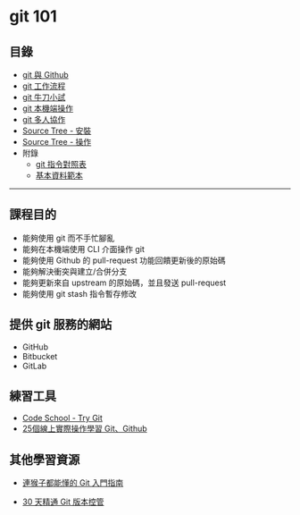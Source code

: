 
# git 101

## 目錄
- [git 與 Github](./git-github/index.md)
- [git 工作流程](./git-workflow/index.md)
- [git 牛刀小試](./git-init/index.md)
- [git 本機端操作](./git-local/index.md)
- [git 多人協作](./git-remote/index.md)
- [Source Tree - 安裝](./sourcetree-install/index.md)
- [Source Tree - 操作](./sourcetree-go/index.md)
- 附錄
  - [git 指令對照表](./cheat-sheet.md)
  - [基本資料範本](./sample/index.md)

***

## 課程目的
- 能夠使用 git 而不手忙腳亂
- 能夠在本機端使用 CLI 介面操作 git
- 能夠使用 Github 的 pull-request 功能回饋更新後的原始碼
- 能夠解決衝突與建立/合併分支
- 能夠更新來自 upstream 的原始碼，並且發送 pull-request
- 能夠使用 git stash 指令暫存修改

## 提供 git 服務的網站
* GitHub
* Bitbucket
* GitLab

## 練習工具
* [Code School - Try Git](https://try.github.io/)
* [25個線上實際操作學習 Git、Github](https://blog.longwin.com.tw/2013/01/git-github-code-school-2013/)

## 其他學習資源
* [連猴子都能懂的 Git 入門指南](https://backlogtool.com/git-guide/tw/)
- [30 天精通 Git 版本控管](https://github.com/doggy8088/Learn-Git-in-30-days)


